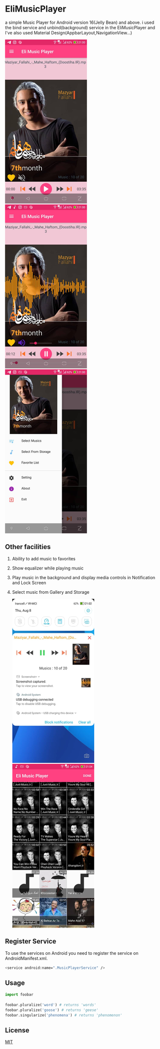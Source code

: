 
  # EliMusicPlayer
a simple Music Player for Android version 16(Jelly Bean) and above.
i used the bind service and unbind(background) service in the EliMusicPlayer and I've also used Material Design(AppbarLayout,NavigationView...)

<img src="https://github.com/haselmehri/EliMusicPlayer/blob/master/ReadmeFiles/AppImage2.jpeg" width="270" style='margin-right:5px'> <img src="https://github.com/haselmehri/EliMusicPlayer/blob/master/ReadmeFiles/AppImage1.jpeg" width="270"  style='margin-right:5px'>
<img src="https://github.com/haselmehri/EliMusicPlayer/blob/master/ReadmeFiles/AppImage4.jpeg" width="270">

## Other facilities

  1. Ability to add music to favorites
  2. Show equalizer while playing music
  3. Play music in the background and display media controls in Notification and Lock Screen
  3. Select music from Gallery and Storage
  
        <img src="https://github.com/haselmehri/EliMusicPlayer/blob/master/ReadmeFiles/AppImage3.jpeg" width="270" style='margin-right:5px'> <img src="https://github.com/haselmehri/EliMusicPlayer/blob/master/ReadmeFiles/AppImage5.jpeg" width="270"  style='margin-right:5px'>

## Register Service

To use the services on Android you need to register the service on AndroidManifest.xml.

```bash
<service android:name=".MusicPlayerService" />
```

## Usage

```python
import foobar

foobar.pluralize('word') # returns 'words'
foobar.pluralize('goose') # returns 'geese'
foobar.singularize('phenomena') # returns 'phenomenon'
```

## License
[MIT](https://choosealicense.com/licenses/mit/)
